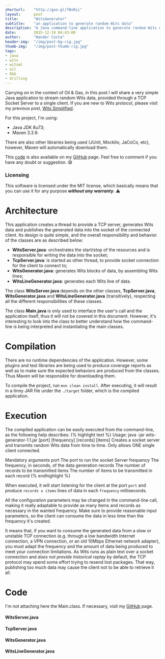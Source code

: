 ```yaml
---
shorturl:    "http://goo.gl/fBxRii"
layout:      post
title:       "WitsGenerator"
subtitle:    "an application to generate random Wits data"
description: "A Java command-line application to generate random Wits data."
date:        2015-12-19 04:43:00
author:      "Wander Costa"
header-img:  "/img/post-bg-rig.jpg"
thumb-img:   "/img/post-thumb-rig.jpg"
tags:
- java
- wits
- witsml
- oil
- O&G
- drilling
---
```


[github]:https://github.com/rwanderc
[code]:https://github.com/rwanderc/wits-generator
[wits-simplified]:http://www.wandercosta.com/wits-simplified/

Carrying on in the context of Oil & Gas, in this post I will share a very simple Java application to stream random Wits data, provided through a TCP Socket Server to a single client. If you are new to Wits protocol, please visit my previous post, [Wits Simplified][wits-simplified].<!--more-->

For this project, I'm using:

* Java JDK 8u73;
* Maven 3.3.9.

There are also other libraries being used (JUnit, Mockito, JaCoCo, etc), however, Maven will automatically download them.

This [code][code] is also available on my <i class="fa fa-github"></i> [GitHub][github] page. Feel free to comment if you have any doubt or suggestion. :smile:

### Licensing
This software is licensed under the MIT license, which basically means that you can use it for any purpose ___without any warranty___. :warning:

# Architecture
This application creates a thread to provide a TCP server, generates Wits data and publishes the generated data into the socket of the connected client. Its design is quite simple, and the overall responsibility and behavior of the classes are as described below:

* **WitsServer.java**: orchestrates the start/stop of the resources and is responsible for writing the data into the socket;
* **TcpServer.java**: is started as other thread, to provide socket connection for the client to connect to;
* **WitsGenerator.java**: generates Wits blocks of data, by assembling Wits lines;
* **WitsLineGenerator.java**: generates each Wits line of data.

The class **WitsServer.java** depends on the other classes, **TcpServer.java**, **WitsGenerator.java** and **WitsLineGenerator.java** (transitively), respecting all the different responsibilities of these classes.

The class **Main.java** is only used to interface the user's call and the application itself, thus it will not be covered in this document. However, it's interesting to look into the class to better understand how the command-line is being interpreted and instantiating the main classes.

# Compilation
There are no runtime dependencies of the application. However, some plugins and test libraries are being used to produce coverage reports as well as to make sure the expected behaviors are produced from the classes. Thus Maven will be responsible for downloading them.

To compile the project, run `mvn clean install`. After executing, it will result in a tinny JAR file under the `./target` folder, which is the compiled application.

# Execution
The compiled application can be easily executed from the command-line, as the following help describes:
{% highlight text %}
Usage: java -jar wits-generator-1.1.jar [port] [frequency] [records] [items]
Creates a socket server and transmits random Wits data from time
to time. Only allows ONE single client connected.

Mandatory arguments
  port		The port to run the socket Server
  frequency	The frequency, in seconds, of the data generation
  records	The number of records to be transmitted
  items		The number of items to be transmitted in each record
{% endhighlight %}

When executed, it will start listening for the client at the port ``port`` and produce ``records x items`` lines of data in each ``frequency`` milliseconds.

All the configuration parameters may be changed in the command-line call, making it really adaptable to provide as many items and records as necessary in the wanted frequency. Make sure to provide reasonable input parameters, so the client can consume the data in less time than the frequency it's created.

It means that, if you want to consume the generated data from a slow or unstable TCP connection (e.g. through a low bandwidth Internet connection, a VPN connection, or an old 10Mbps Ethernet network adapter), you must adapt the frequency and the amount of data being produced to meet your connection limitations. As Wits runs as plain text over a socket connection and _does not provide historical replay_ by default, the TCP protocol may spend some effort trying to resend lost packages. That way, publishing too much data may cause the client not to be able to retrieve it all.


# Code
I'm not attaching here the Main.class. If necessary, visit my <i class="fa fa-github"></i> [GitHub][github] page.

#### WitsServer.java
<script src="https://gist.github.com/rwanderc/375a333b53e5201f879af7a8f69a47f3.js"></script>

#### TcpServer.java
<script src="https://gist.github.com/rwanderc/24309ba01c8292f39ce4100bd7fddc3d.js"></script>

#### WitsGenerator.java
<script src="https://gist.github.com/rwanderc/c2a67e2c1c326f659c2c8bacc6c32b96.js"></script>

#### WitsLineGenerator.java
<script src="https://gist.github.com/rwanderc/bbaa7811ae1071b75cf21b6ccee5917c.js"></script>
